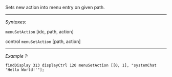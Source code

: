 Sets new action into menu entry on given path.


---
*Syntaxes:*

`menuSetAction` [idc, path, action]

control `menuSetAction` [path, action]

---
*Example 1:*

```sqf
findDisplay 313 displayCtrl 120 menuSetAction [[0, 1], "systemChat 'Hello World!'"];
```